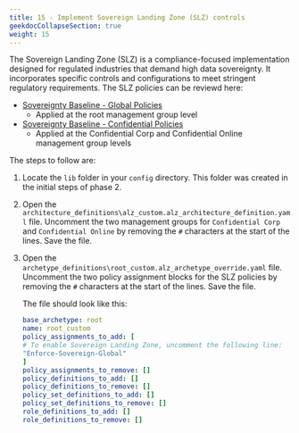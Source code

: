 ```yaml
---
title: 15 - Implement Sovereign Landing Zone (SLZ) controls
geekdocCollapseSection: true
weight: 15
---
```


The Sovereign Landing Zone (SLZ) is a compliance-focused implementation designed for regulated industries that demand high data sovereignty. It incorporates specific controls and configurations to meet stringent regulatory requirements. The SLZ policies can be reviewd here:

- [Sovereignty Baseline - Global Policies](https://www.azadvertizer.net/azpolicyinitiativesadvertizer/c1cbff38-87c0-4b9f-9f70-035c7a3b5523.html)
  - Applied at the root management group level
- [Sovereignty Baseline - Confidential Policies](https://www.azadvertizer.net/azpolicyinitiativesadvertizer/03de05a4-c324-4ccd-882f-a814ea8ab9ea.html)
  - Applied at the Confidential Corp and Confidential Online management group levels

The steps to follow are:

1. Locate the `lib` folder in your `config` directory. This folder was created in the initial steps of phase 2.

1. Open the `architecture_definitions\alz_custom.alz_architecture_definition.yaml` file. Uncomment the two management groups for `Confidential Corp` and `Confidential Online` by removing the `#` characters at the start of the lines. Save the file.

2. Open the `archetype_definitions\root_custom.alz_archetype_override.yaml` file. Uncomment the two policy assignment blocks for the SLZ policies by removing the `#` characters at the start of the lines. Save the file.

    The file should look like this:

    ```yaml
    base_archetype: root
    name: root_custom
    policy_assignments_to_add: [
    # To enable Sovereign Landing Zone, uncomment the following line:
    "Enforce-Sovereign-Global"
    ]
    policy_assignments_to_remove: []
    policy_definitions_to_add: []
    policy_definitions_to_remove: []
    policy_set_definitions_to_add: []
    policy_set_definitions_to_remove: []
    role_definitions_to_add: []
    role_definitions_to_remove: []
    ```
